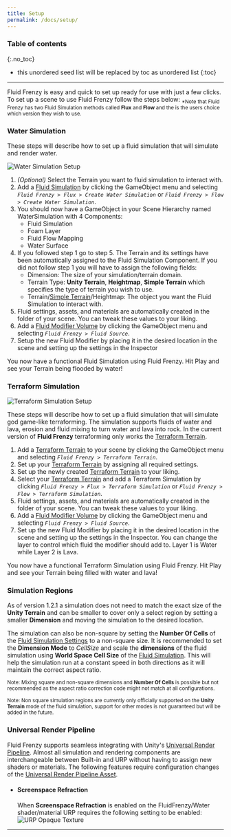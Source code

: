 ```yaml
---
title: Setup
permalink: /docs/setup/
---
```


### Table of contents
{:.no_toc}
* this unordered seed list will be replaced by toc as unordered list
{:toc}
---

Fluid Frenzy is easy and quick to set up ready for use with just a few clicks. To set up a scene to use Fluid Frenzy follow the steps below:
<sub>*Note that Fluid Frenzy has two Fluid Simulation methods called **Flux** and **Flow** and the is the users choice which version they wish to use.</sub>
<a name="setup-water-simulation"></a>
### Water Simulation

These steps will describe how to set up a fluid simulation that will simulate and render water.

![Water Simulation Setup](../../assets/images/gameobject_fluidfrenzy_watersimulation.png)

1. *(Optional)* Select the Terrain you want to fluid simulation to interact with.
2. Add a [Fluid Simulation](../fluid_simulation_components#fluid-simulation) by clicking the GameObject menu and selecting *`Fluid Frenzy > Flux > Create Water Simulation`* or *`Fluid Frenzy > Flow > Create Water Simulation`*.
3. You should now have a GameObject in your Scene Hierarchy named WaterSimulation with 4 Components:
    - Fluid Simulation
    - Foam Layer
    - Fluid Flow Mapping
    - Water Surface
4. If you followed step 1 go to step 5. The Terrain and its settings have been automatically assigned to the Fluid Simulation Component. If you did not follow step 1 you will have to assign the following fields:
    - Dimension: The size of your simulation/terrain domain.
    - Terrain Type: **Unity Terrain**, **Heightmap**, **Simple Terrain** which specifies the type of terrain you wish to use.
    - Terrain/[Simple Terrain](../fluid_rendering_components#terrain)/Heightmap: The object you want the Fluid Simulation to interact with.
5. Fluid settings, assets, and materials are automatically created in the folder of your scene. You can tweak these values to your liking.
6. Add a [Fluid Modifier Volume](../fluid_modifiers#fluid-modifier-volume) by clicking the GameObject menu and selecting *`Fluid Frenzy > Fluid Source`*.
7. Setup the new Fluid Modifier by placing it in the desired location in the scene and setting up the settings in the Inspector

You now have a functional Fluid Simulation using Fluid Frenzy. Hit Play and see your Terrain being flooded by water!

<a name="setup-terraform-simulation"></a>
### Terraform Simulation

![Terraform Simulation Setup](../../assets/images/gameobject_fluidfrenzy_terraform.png)

These steps will describe how to set up a fluid simulation that will simulate god game-like terraforming. The simulation supports fluids of water and lava, erosion and fluid mixing to turn water and lava into rock. In the current version of **Fluid Frenzy** terraforming only works the [Terraform Terrain](../terrain#terraform-terrain).
1. Add a [Terraform Terrain](../terrain#terraform-terrain) to your scene by clicking the GameObject menu and selecting *`Fluid Frenzy > Terraform Terrain`*.
2. Set up your [Terraform Terrain](../terrain#terraform-terrain) by assigning all required settings.
2. Set up the newly created [Terraform Terrain](../terrain#terraform-terrain) to your liking.
3. Select your [Terraform Terrain](../terrain#terraform-terrain) and add a Terraform Simulation by clicking *`Fluid Frenzy > Flux > Terraform Simulation`* or *`Fluid Frenzy > Flow > Terraform Simulation`*.
5. Fluid settings, assets, and materials are automatically created in the folder of your scene. You can tweak these values to your liking.
6. Add a [Fluid Modifier Volume](../fluid_modifiers#fluid-modifier-volume) by clicking the GameObject menu and selecting *`Fluid Frenzy > Fluid Source`*.
7. Set up the new Fluid Modifier by placing it in the desired location in the scene and setting up the settings in the Inspector. You can change the layer to control which fluid the modifier should add to. Layer 1 is Water while Layer 2 is Lava.

You now have a functional Terraform Simulation using Fluid Frenzy. Hit Play and see your Terrain being filled with water and lava!

<a name="setup-simulation-regions"></a>
### Simulation Regions
As of version 1.2.1 a simulation does not need to match the exact size of the **Unity Terrain** and can be smaller to cover only a select region by setting a smaller **Dimension** and moving the simulation to the desired location.

The simulation can also be non-square by setting the **Number Of Cells** of the [Fluid Simulation Settings](../fluid_simulation_components#flux-fluid-simulation-settings) to a non-square size. 
It is recommended to set the **Dimension Mode** to *CellSize* and scale the **dimensions** of the fluid simulation using **World Space Cell Size** of the [Fluid Simulation](../fluid_simulation_components#fluid-simulation). This will help the simulation run at a constant speed in both directions as it will maintain the correct aspect ratio. 

<sub> Note: Mixing square and non-square dimensions and **Number Of Cells** 
is possible but not recommended as the aspect ratio correction code might not match at all configurations.</sub>

<sub> Note: Non square simulation regions are currently only officially supported on the **Unity Terrain** mode of the fluid simulation, support for other modes is not guaranteed but will be added in the future.</sub>

<a name="setup-urp"></a>
### Universal Render Pipeline

Fluid Frenzy supports seamless integrating with Unity's [Universal Render Pipeline](https://unity.com/srp/universal-render-pipeline).
Almost all simulation and rendering components are interchangeable between Built-in and URP without having to assign new shaders or materials.
The following features require configuration changes of the [Universal Render Pipeline Asset](https://docs.unity3d.com/6000.0/Documentation/Manual/urp/universalrp-asset.html).

- #### Screenspace Refraction
    When **Screenspace Refraction** is enabled on the FluidFrenzy/Water shader/material URP requires the following setting to be enabled:
    ![URP Opaque Texture](../../assets/images/urp_opaque_texture.png)

---

<div style="page-break-after: always;"></div>

<a name="fluid-simulation-components"></a>
